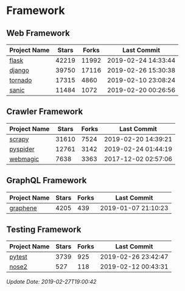 # Framework

## Web Framework

| Project Name | Stars | Forks | Last Commit |
| ------------ | ----- | ----- | ----------- |
| [flask](https://github.com/pallets/flask) | 42219 | 11992 | 2019-02-24 14:33:44 |
| [django](https://github.com/django/django) | 39750 | 17116 | 2019-02-26 15:30:38 |
| [tornado](https://github.com/tornadoweb/tornado) | 17315 | 4860 | 2019-02-10 23:08:24 |
| [sanic](https://github.com/huge-success/sanic) | 11484 | 1072 | 2019-02-20 00:26:56 |

## Crawler Framework

| Project Name | Stars | Forks | Last Commit |
| ------------ | ----- | ----- | ----------- |
| [scrapy](https://github.com/scrapy/scrapy) | 31610 | 7524 | 2019-02-20 14:39:21 |
| [pyspider](https://github.com/binux/pyspider) | 12761 | 3142 | 2019-02-24 01:44:19 |
| [webmagic](https://github.com/code4craft/webmagic) | 7638 | 3363 | 2017-12-02 02:57:06 |

## GraphQL Framework

| Project Name | Stars | Forks | Last Commit |
| ------------ | ----- | ----- | ----------- |
| [graphene](https://github.com/graphql-python/graphene) | 4205 | 439 | 2019-01-07 21:10:23 |

## Testing Framework

| Project Name | Stars | Forks | Last Commit |
| ------------ | ----- | ----- | ----------- |
| [pytest](https://github.com/pytest-dev/pytest) | 3739 | 925 | 2019-02-26 23:42:47 |
| [nose2](https://github.com/nose-devs/nose2) | 527 | 118 | 2019-02-12 00:43:31 |

*Update Date: 2019-02-27T19:00:42*